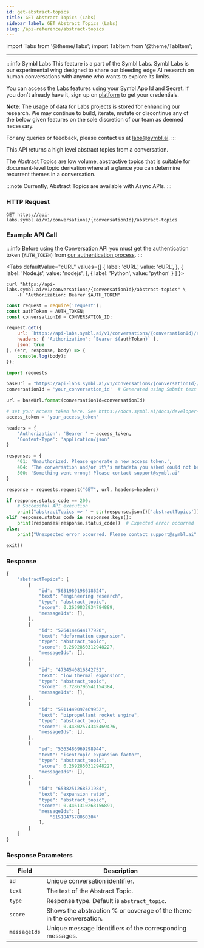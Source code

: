 ```yaml
---
id: get-abstract-topics
title: GET Abstract Topics (Labs)
sidebar_label: GET Abstract Topics (Labs)
slug: /api-reference/abstract-topics
---
```

import Tabs from '@theme/Tabs';
import TabItem from '@theme/TabItem';

---

:::info Symbl Labs
This feature is a part of the Symbl Labs. Symbl Labs is our experimental wing designed to share our bleeding edge AI research on human conversations with anyone who wants to explore its limits. 


You can access the Labs features using your Symbl App Id and Secret.  If you don't already have it, sign up on [platform](https://platform.symbl.ai/#/login) to get your credentials.

**Note**: The usage of data for Labs projects is stored for enhancing our research.  We may continue to build, iterate, mutate or discontinue any of the below given features on the sole discretion of our team as deemed necessary. 

For any queries or feedback, please contact us at labs@symbl.ai.
:::

This API returns a high level abstract topics from a conversation.

The Abstract Topics are low volume, abstractive topics that is suitable for document-level topic derivation where at a glance you can determine recurrent themes in a conversation.

:::note
Currently, Abstract Topics are available with Async APIs. 
:::


### HTTP Request

`GET https://api-labs.symbl.ai/v1/conversations/{conversationId}/abstract-topics`


### Example API Call

:::info
Before using the Conversation API you must get the authentication token (`AUTH_TOKEN`) from [our authentication process](/docs/developer-tools/authentication).
:::


<Tabs
  defaultValue="cURL"
  values={[
    { label: 'cURL', value: 'cURL', },
    { label: 'Node.js', value: 'nodejs', },
    { label: 'Python', value: 'python' }
  ]
}>
<TabItem value="cURL">

```shell
curl "https://api-labs.symbl.ai/v1/conversations/{conversationId}/abstract-topics" \
    -H "Authorization: Bearer $AUTH_TOKEN"
```

</TabItem>

<TabItem value="nodejs">

```js
const request = require('request');
const authToken = AUTH_TOKEN;
const conversationId = CONVERSATION_ID;

request.get({
    url: `https://api-labs.symbl.ai/v1/conversations/{conversationId}/abstract-topics`,
    headers: { 'Authorization': `Bearer ${authToken}` },
    json: true
}, (err, response, body) => {
    console.log(body);
});
```

</TabItem>
<TabItem value="python">

```py
import requests

baseUrl = "https://api-labs.symbl.ai/v1/conversations/{conversationId}/abstract-topics"
conversationId = 'your_conversation_id'  # Generated using Submit text end point

url = baseUrl.format(conversationId=conversationId)

# set your access token here. See https://docs.symbl.ai/docs/developer-tools/authentication
access_token = 'your_access_token'

headers = {
    'Authorization': 'Bearer ' + access_token,
    'Content-Type': 'application/json'
}

responses = {
    401: 'Unauthorized. Please generate a new access token.',
    404: 'The conversation and/or it\'s metadata you asked could not be found, please check the input provided',
    500: 'Something went wrong! Please contact support@symbl.ai'
}

response = requests.request("GET", url, headers=headers)

if response.status_code == 200:
    # Successful API execution
    print("abstractTopics => " + str(response.json()['abstractTopics']))  
elif response.status_code in responses.keys():
    print(responses[response.status_code])  # Expected error occurred
else:
    print("Unexpected error occurred. Please contact support@symbl.ai" + ", Debug Message => " + str(response.text))

exit()
```

</TabItem>
</Tabs>


### Response

```javascript
{
    "abstractTopics": [
        {
            "id": "5631989198618624",
            "text": "engineering research",
            "type": "abstract_topic",
            "score": 0.2639832934784889,
            "messageIds": [],
        },
        {
            "id": "5264144644177920",
            "text": "deformation expansion",
            "type": "abstract_topic",
            "score": 0.2692850312948227,
            "messageIds": [],
        },
        {
            "id": "4734540816842752",
            "text": "low thermal expansion",
            "type": "abstract_topic",
            "score": 0.7286796541154384,
            "messageIds": [],
        },
        {
            "id": "5911449097469952",
            "text": "bipropellant rocket engine",
            "type": "abstract_topic",
            "score": 0.44802574345469476,
            "messageIds": [],
        },
        {
            "id": "5363486969298944",
            "text": "isentropic expansion factor",
            "type": "abstract_topic",
            "score": 0.2692850312948227,
            "messageIds": [],
        },
        {
            "id": "6538251268521984",
            "text": "expansion ratio",
            "type": "abstract_topic",
            "score": 0.4461310263156891,
            "messageIds": [
                "6151847678050304"
            ],
        }
    ]
}
```

### Response Parameters

Field  | Description
---------- | ------- |
```id``` | Unique conversation identifier.
```text``` | The text of the Abstract Topic.
```type``` | Response type. Default is `abstract_topic`.
```score``` | Shows the abstraction % or coverage of the theme in the conversation.
```messageIds``` | Unique message identifiers of the corresponding messages.